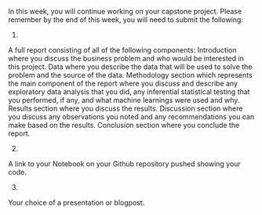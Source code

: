 In this week, you will continue working on your capstone project. Please remember by the end of this week, you will need to submit the following:

1) 
A full report consisting of all of the following components:
Introduction where you discuss the business problem and who would be interested in this project.
Data where you describe the data that will be used to solve the problem and the source of the data.
Methodology section which represents the main component of the report where you discuss and describe any exploratory data analysis that you did, any inferential statistical testing that you performed, if any, and what machine learnings were used and why.
Results section where you discuss the results.
Discussion section where you discuss any observations you noted and any recommendations you can make based on the results.
Conclusion section where you conclude the report.

2)
A link to your Notebook on your Github repository pushed showing your code.

3)
Your choice of a presentation or blogpost.
